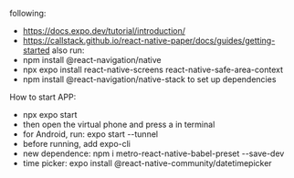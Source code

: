 following:
- https://docs.expo.dev/tutorial/introduction/
- https://callstack.github.io/react-native-paper/docs/guides/getting-started
also run:
- npm install @react-navigation/native
- npx expo install react-native-screens react-native-safe-area-context
- npm install @react-navigation/native-stack
to set up dependencies


How to start APP:
- npx expo start
- then open the virtual phone and press a in terminal
- for Android, run: expo start --tunnel
- before running, add expo-cli
- new dependence: npm i metro-react-native-babel-preset --save-dev
- time picker: expo install @react-native-community/datetimepicker
